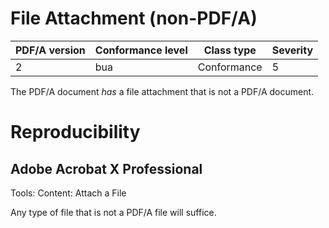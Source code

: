 # File Attachment (non-PDF/A)

| PDF/A version | Conformance level | Class type  | Severity |
| ------------- | ----------------- | ----------  | -------- |
| 2             | bua               | Conformance | 5        |

The PDF/A document _has_ a file attachment that is not a PDF/A document.

# Reproducibility
## Adobe Acrobat X Professional
Tools: Content: Attach a File

Any type of file that is not a PDF/A file will suffice.